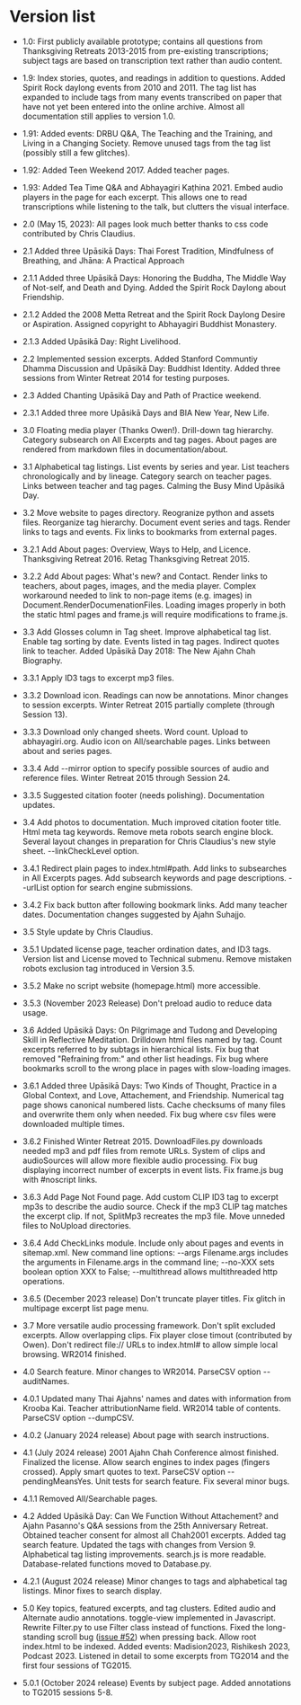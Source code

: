 <!--HTML <img src="../../pages/images/photos/LPP with novices Thailand Dec 2015.jpg" alt="Ajahn Pasanno in Thailand, December 2015" class="cover" title="Ajahn Pasanno in Thailand, December 2015" align="bottom" width="200" border="0"/> -->
# Version list
- 1.0: First publicly available prototype; contains all questions from Thanksgiving Retreats 2013-2015 from pre-existing transcriptions; subject tags are based on transcription text rather than audio content.

- 1.9: Index stories, quotes, and readings in addition to questions. Added Spirit Rock daylong events from 2010 and 2011. The tag list has expanded to include tags from many events transcribed on paper that have not yet been entered into the online archive. Almost all documentation still applies to version 1.0.

- 1.91: Added events: DRBU Q&A, The Teaching and the Training, and Living in a Changing Society. Remove unused tags from the tag list (possibly still a few glitches).

- 1.92: Added Teen Weekend 2017. Added teacher pages.

- 1.93: Added Tea Time Q&A and Abhayagiri Kaṭhina 2021. Embed audio players in the page for each excerpt. This allows one to read transcriptions while listening to the talk, but clutters the visual interface.

- 2.0 (May 15, 2023): All pages look much better thanks to css code contributed by Chris Claudius.

- 2.1 Added three Upāsikā Days: Thai Forest Tradition, Mindfulness of Breathing, and Jhāna: A Practical Approach

- 2.1.1 Added three Upāsikā Days: Honoring the Buddha, The Middle Way of Not-self, and Death and Dying. Added the Spirit Rock Daylong about Friendship.

- 2.1.2 Added the 2008 Metta Retreat and the Spirit Rock Daylong Desire or Aspiration. Assigned copyright to Abhayagiri Buddhist Monastery.

- 2.1.3 Added Upāsikā Day: Right Livelihood.

- 2.2 Implemented session excerpts. Added Stanford Communtiy Dhamma Discussion and Upāsikā Day: Buddhist Identity. Added three sessions from Winter Retreat 2014 for testing purposes.

- 2.3 Added Chanting Upāsikā Day and Path of Practice weekend.

- 2.3.1 Added three more Upāsikā Days and BIA New Year, New Life.

- 3.0 Floating media player (Thanks Owen!). Drill-down tag hierarchy. Category subsearch on All Excerpts and tag pages. About pages are rendered from markdown files in documentation/about.

- 3.1 Alphabetical tag listings. List events by series and year. List teachers chronologically and by lineage. Category search on teacher pages. Links between teacher and tag pages. Calming the Busy Mind Upāsikā Day.

- 3.2 Move website to pages directory. Reogranize python and assets files. Reorganize tag hierarchy. Document event series and tags. Render links to tags and events. Fix links to bookmarks from external pages.

- 3.2.1 Add About pages: Overview, Ways to Help, and Licence. Thanksgiving Retreat 2016. Retag Thanksgiving Retreat 2015.

- 3.2.2 Add About pages: What's new? and Contact. Render links to teachers, about pages, images, and the media player. Complex workaround needed to link to non-page items (e.g. images) in Document.RenderDocumenationFiles. Loading images properly in both the static html pages and frame.js will require modifications to frame.js.

- 3.3 Add Glosses column in Tag sheet. Improve alphabetical tag list. Enable tag sorting by date. Events listed in tag pages. Indirect quotes link to teacher. Added Upāsikā Day 2018: The New Ajahn Chah Biography.

- 3.3.1 Apply ID3 tags to excerpt mp3 files.

- 3.3.2 Download icon. Readings can now be annotations. Minor changes to session excerpts. Winter Retreat 2015 partially complete (through Session 13).

- 3.3.3 Download only changed sheets. Word count. Upload to abhayagiri.org. Audio icon on All/searchable pages. Links between about and series pages.

- 3.3.4 Add --mirror option to specify possible sources of audio and reference files. Winter Retreat 2015 through Session 24.

- 3.3.5 Suggested citation footer (needs polishing). Documentation updates.

- 3.4 Add photos to documentation. Much improved citation footer title. Html meta tag keywords. Remove meta robots search engine block. Several layout changes in preparation for Chris Claudius's new style sheet. --linkCheckLevel option.

- 3.4.1 Redirect plain pages to index.html#path. Add links to subsearches in All Excerpts pages. Add subsearch keywords and page descriptions. --urlList option for search engine submissions.

- 3.4.2 Fix back button after following bookmark links. Add many teacher dates. Documentation changes suggested by Ajahn Suhajjo.

- 3.5 Style update by Chris Claudius.

- 3.5.1 Updated license page, teacher ordination dates, and ID3 tags. Version list and License moved to Technical submenu. Remove mistaken robots exclusion tag introduced in Version 3.5.

- 3.5.2 Make no script website (homepage.html) more accessible.

- 3.5.3 (November 2023 Release) Don't preload audio to reduce data usage.

- 3.6 Added Upāsikā Days: On Pilgrimage and Tudong and Developing Skill in Reflective Meditation. Drilldown html files named by tag. Count excerpts referred to by subtags in hierarchical lists. Fix bug that removed "Refraining from:" and other list headings. Fix bug where bookmarks scroll to the wrong place in pages with slow-loading images.

- 3.6.1 Added three Upāsikā Days: Two Kinds of Thought, Practice in a Global Context, and Love, Attachement, and Friendship. Numerical tag page shows canonical numbered lists. Cache checksums of many files and overwrite them only when needed. Fix bug where csv files were downloaded multiple times.

- 3.6.2 Finished Winter Retreat 2015. DownloadFiles.py downloads needed mp3 and pdf files from remote URLs. System of clips and audioSources will allow more flexible audio processing. Fix bug displaying incorrect number of excerpts in event lists. Fix frame.js bug with #noscript links.

- 3.6.3 Add Page Not Found page. Add custom CLIP ID3 tag to excerpt mp3s to describe the audio source. Check if the mp3 CLIP tag matches the excerpt clip. If not, SplitMp3 recreates the mp3 file. Move unneded files to NoUpload directories.

- 3.6.4 Add CheckLinks module. Include only about pages and events in sitemap.xml. New command line options: --args Filename.args includes the arguments in Filename.args in the command line; --no-XXX sets boolean option XXX to False; --multithread allows multithreaded http operations.

- 3.6.5 (December 2023 release) Don't truncate player titles. Fix glitch in multipage excerpt list page menu.

- 3.7 More versatile audio processing framework. Don't split excluded excerpts. Allow overlapping clips. Fix player close timout (contributed by Owen). Don't redirect file:// URLs to index.html# to allow simple local browsing. WR2014 finished.

- 4.0 Search feature. Minor changes to WR2014. ParseCSV option --auditNames.

- 4.0.1 Updated many Thai Ajahns' names and dates with information from Krooba Kai. Teacher attributionName field. WR2014 table of contents. ParseCSV option --dumpCSV.

- 4.0.2 (January 2024 release) About page with search instructions.

- 4.1 (July 2024 release) 2001 Ajahn Chah Conference almost finished. Finalized the license. Allow search engines to index pages (fingers crossed). Apply smart quotes to text. ParseCSV option --pendingMeansYes. Unit tests for search feature. Fix several minor bugs.

- 4.1.1 Removed All/Searchable pages.

- 4.2 Added Upāsikā Day: Can We Function Without Attachement? and Ajahn Pasanno's Q&A sessions from the 25th Anniversary Retreat. Obtained teacher consent for almost all Chah2001 excerpts. Added tag search feature. Updated the tags with changes from Version 9. Alphabetical tag listing improvements. search.js is more readable. Database-related functions moved to Database.py.

- 4.2.1 (August 2024 release) Minor changes to tags and alphabetical tag listings. Minor fixes to search display.

- 5.0 Key topics, featured excerpts, and tag clusters. Edited audio and Alternate audio annotations. toggle-view implemented in Javascript. Rewrite Filter.py to use Filter class instead of functions. Fixed the long-standing scroll bug ([issue #52](https://github.com/Kaccana-Bhikkhu/qs-archive/issues/52)) when pressing back. Allow root index.html to be indexed. Added events: Madision2023, Rishikesh 2023, Podcast 2023. Listened in detail to some excerpts from TG2014 and the first four sessions of TG2015.

- 5.0.1 (October 2024 release) Events by subject page. Added annotations to TG2015 sessions 5-8. 
